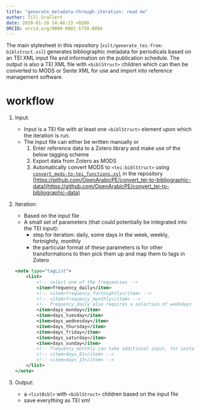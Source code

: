 ```yaml
---
title: "generate_metadata-through-iteration: read me"
author: Till Grallert
date: 2020-01-10 14:48:23 +0200
ORCID: orcid.org/0000-0002-5739-8094
---
```


The main stylesheet in this repository (`xslt/generate_tei-from-biblstruct.xsl`) generates bibliographic metadata for periodicals based on an TEI XML input file and information on the publication schedule. The output is also a TEI XML file with `<biblStruct>` children which can then be converted to MODS or Sente XML for use and import into reference management software.

# workflow

1. Input:
	- Input is a TEI file with at least one `<biblStruct>` element upon which the iteration is run.
    - The input file can either be written manually or
        1. Enter reference data to a Zotero library and make use of the below tagging scheme
        2. Export data from Zotero as MODS
        3. Automatically convert MODS to `<tei:biblStruct>` using [`convert_mods-to-tei_functions.xsl`](https://github.com/OpenArabicPE/convert_tei-to-bibliographic-data/blob/master/xslt/convert_mods-to-tei_functions.xsl) in the repository [https://github.com/OpenArabicPE/convert_tei-to-bibliographic-data](https://github.com/OpenArabicPE/convert_tei-to-bibliographic-data)
2. Iteration:
	- Based on the input file
	- A small set of parameters (that could potentially be integrated into the TEI input):
        + step for iteration: daily, some days in the week, weekly, fortnightly, monthly
        + the particular format of these parameters is for other transformations to then pick them up and map them to tags in Zotero

    ```xml
    <note type="tagList">
        <list>
            <!-- select one of the frequencies -->
            <item>frequency_daily</item>
            <!-- <item>frequency_fortnightly</item> -->
            <!-- <item>frequency_monthly</item> -->
            <!-- frequency_daily also requires a selection of weekdays -->
            <item>days_monday</item>
            <item>days_tuesday</item>
            <item>days_wednesday</item>
            <item>days_thursday</item>
            <item>days_friday</item>
            <item>days_saturday</item>
            <item>days_sunday</item>
            <!-- frequency_monthly can take additional input, for instance each 1st and 15th -->
            <!-- <item>days_01</item> -->
            <!-- <item>days_15</item> -->
        </list>
    </note>
    ```

3. Output:
    - a `<listBibl>` with `<biblStruct>` children based on the input file
    - save everything as TEI xml

